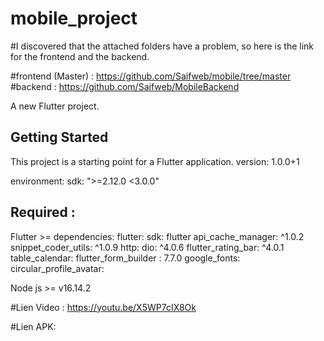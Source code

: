 # mobile_project

#I discovered that the attached folders have a problem, so here is the link for the frontend and the backend.

#frontend (Master) :
https://github.com/Saifweb/mobile/tree/master
#backend :
https://github.com/Saifweb/MobileBackend

A new Flutter project.

## Getting Started

This project is a starting point for a Flutter application.
version: 1.0.0+1

environment:
  sdk: ">=2.12.0 <3.0.0"
## Required : 
Flutter >= 
dependencies:
  flutter:
    sdk: flutter
  api_cache_manager: ^1.0.2
  snippet_coder_utils: ^1.0.9
  http:
  dio: ^4.0.6
  flutter_rating_bar: ^4.0.1
  table_calendar:
  flutter_form_builder : 7.7.0
  google_fonts:
  circular_profile_avatar:
  

Node js >= v16.14.2

#Lien Video : 
https://youtu.be/X5WP7cIX8Ok

#Lien APK:


